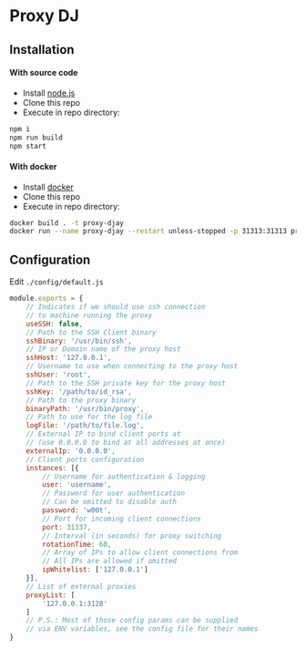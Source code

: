 # Proxy DJ

## Installation
#### With source code
- Install [node.js](https://nodejs.org/en/download/)
- Clone this repo
- Execute in repo directory:
```bash
npm i
npm run build
npm start
```
#### With docker
- Install [docker](https://www.docker.com/get-started)
- Clone this repo
- Execute in repo directory:

```bash
docker build . -t proxy-djay
docker run --name proxy-djay --restart unless-stopped -p 31313:31313 proxy-djay
```

## Configuration
Edit `./config/default.js`
```javascript
module.exports = {
    // Indicates if we should use ssh connection
    // to machine running the proxy
    useSSH: false,
    // Path to the SSH Client binary
    sshBinary: '/usr/bin/ssh',
    // IP or Domain name of the proxy host
    sshHost: '127.0.0.1',
    // Username to use when connecting to the proxy host
    sshUser: 'root',
    // Path to the SSH private key for the proxy host
    sshKey: '/path/to/id_rsa',
    // Path to the proxy binary
    binaryPath: '/usr/bin/proxy',
    // Path to use for the log file
    logFile: '/path/to/file.log',
    // External IP to bind client ports at
    // (use 0.0.0.0 to bind at all addresses at once)
    externalIp: '0.0.0.0', 
    // Client ports configuration
    instances: [{
        // Username for authentication & logging
        user: 'username',
        // Password for user authentication
        // Can be omitted to disable auth
        password: 'w00t',
        // Port for incoming client connections
        port: 31337,
        // Interval (in seconds) for proxy switching
        rotationTime: 60,
        // Array of IPs to allow client connections from
        // All IPs are allowed if omitted
        ipWhitelist: ['127.0.0.1']
    }],
    // List of external proxies 
    proxyList: [
        '127.0.0.1:3128'
    ]
    // P.S.: Most of those config params can be supplied
    // via ENV variables, see the config file for their names
}
```

